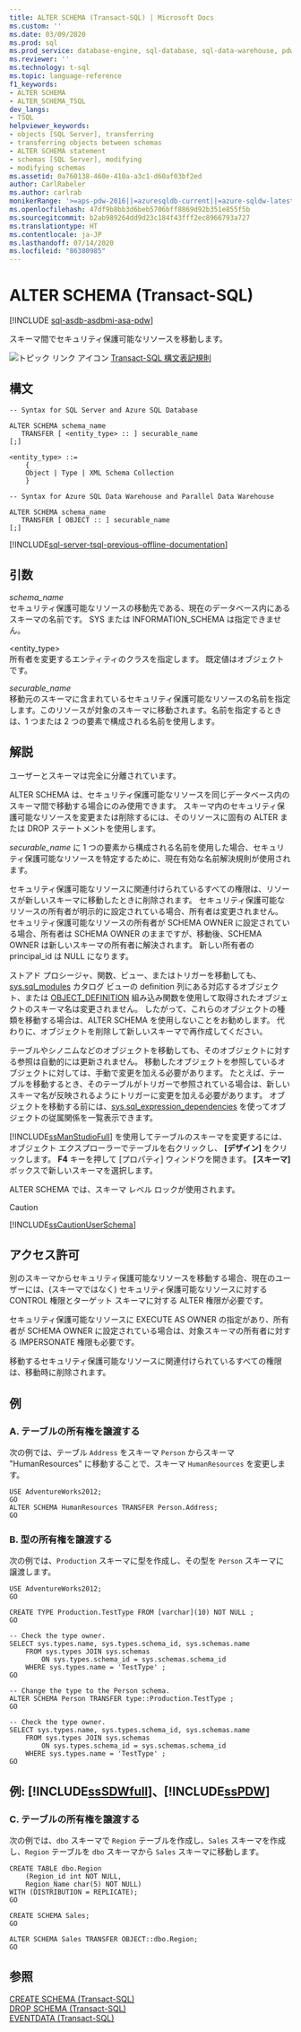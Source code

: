```yaml
---
title: ALTER SCHEMA (Transact-SQL) | Microsoft Docs
ms.custom: ''
ms.date: 03/09/2020
ms.prod: sql
ms.prod_service: database-engine, sql-database, sql-data-warehouse, pdw
ms.reviewer: ''
ms.technology: t-sql
ms.topic: language-reference
f1_keywords:
- ALTER SCHEMA
- ALTER_SCHEMA_TSQL
dev_langs:
- TSQL
helpviewer_keywords:
- objects [SQL Server], transferring
- transferring objects between schemas
- ALTER SCHEMA statement
- schemas [SQL Server], modifying
- modifying schemas
ms.assetid: 0a760138-460e-410a-a3c1-d60af03bf2ed
author: CarlRabeler
ms.author: carlrab
monikerRange: '>=aps-pdw-2016||=azuresqldb-current||=azure-sqldw-latest||>=sql-server-2016||=sqlallproducts-allversions||>=sql-server-linux-2017||=azuresqldb-mi-current'
ms.openlocfilehash: 47df9b8bb3d6beb5706bff8869d92b351e855f5b
ms.sourcegitcommit: b2ab989264dd9d23c184f43fff2ec8966793a727
ms.translationtype: HT
ms.contentlocale: ja-JP
ms.lasthandoff: 07/14/2020
ms.locfileid: "86380985"
---
```

# <a name="alter-schema-transact-sql"></a>ALTER SCHEMA (Transact-SQL)
[!INCLUDE [sql-asdb-asdbmi-asa-pdw](../../includes/applies-to-version/sql-asdb-asdbmi-asa-pdw.md)]

  スキーマ間でセキュリティ保護可能なリソースを移動します。  
  
 ![トピック リンク アイコン](../../database-engine/configure-windows/media/topic-link.gif "トピック リンク アイコン") [Transact-SQL 構文表記規則](../../t-sql/language-elements/transact-sql-syntax-conventions-transact-sql.md)  
  
## <a name="syntax"></a>構文  
  
```syntaxsql
-- Syntax for SQL Server and Azure SQL Database  
  
ALTER SCHEMA schema_name   
   TRANSFER [ <entity_type> :: ] securable_name   
[;]  
  
<entity_type> ::=  
    {  
    Object | Type | XML Schema Collection  
    }  
```  
  
```syntaxsql
-- Syntax for Azure SQL Data Warehouse and Parallel Data Warehouse  
  
ALTER SCHEMA schema_name   
   TRANSFER [ OBJECT :: ] securable_name   
[;]  
```  
  

[!INCLUDE[sql-server-tsql-previous-offline-documentation](../../includes/sql-server-tsql-previous-offline-documentation.md)]

## <a name="arguments"></a>引数
 *schema_name*  
 セキュリティ保護可能なリソースの移動先である、現在のデータベース内にあるスキーマの名前です。 SYS または INFORMATION_SCHEMA は指定できません。  
  
 \<entity_type>  
 所有者を変更するエンティティのクラスを指定します。 既定値はオブジェクトです。  
  
 *securable_name*  
 移動元のスキーマに含まれているセキュリティ保護可能なリソースの名前を指定します。このリソースが対象のスキーマに移動されます。名前を指定するときは、1 つまたは 2 つの要素で構成される名前を使用します。  
  
## <a name="remarks"></a>解説  
 ユーザーとスキーマは完全に分離されています。  
  
 ALTER SCHEMA は、セキュリティ保護可能なリソースを同じデータベース内のスキーマ間で移動する場合にのみ使用できます。 スキーマ内のセキュリティ保護可能なリソースを変更または削除するには、そのリソースに固有の ALTER または DROP ステートメントを使用します。  
  
 *securable_name* に 1 つの要素から構成される名前を使用した場合、セキュリティ保護可能なリソースを特定するために、現在有効な名前解決規則が使用されます。  
  
 セキュリティ保護可能なリソースに関連付けられているすべての権限は、リソースが新しいスキーマに移動したときに削除されます。 セキュリティ保護可能なリソースの所有者が明示的に設定されている場合、所有者は変更されません。 セキュリティ保護可能なリソースの所有者が SCHEMA OWNER に設定されている場合、所有者は SCHEMA OWNER のままですが、移動後、SCHEMA OWNER は新しいスキーマの所有者に解決されます。 新しい所有者の principal_id は NULL になります。  
  
 ストアド プロシージャ、関数、ビュー、またはトリガーを移動しても、[sys.sql_modules](../../relational-databases/system-catalog-views/sys-sql-modules-transact-sql.md) カタログ ビューの definition 列にある対応するオブジェクト、または [OBJECT_DEFINITION](../../t-sql/functions/object-definition-transact-sql.md) 組み込み関数を使用して取得されたオブジェクトのスキーマ名は変更されません。 したがって、これらのオブジェクトの種類を移動する場合は、ALTER SCHEMA を使用しないことをお勧めします。 代わりに、オブジェクトを削除して新しいスキーマで再作成してください。  
  
 テーブルやシノニムなどのオブジェクトを移動しても、そのオブジェクトに対する参照は自動的には更新されません。 移動したオブジェクトを参照しているオブジェクトに対しては、手動で変更を加える必要があります。 たとえば、テーブルを移動するとき、そのテーブルがトリガーで参照されている場合は、新しいスキーマ名が反映されるようにトリガーに変更を加える必要があります。 オブジェクトを移動する前には、[sys.sql_expression_dependencies](../../relational-databases/system-catalog-views/sys-sql-expression-dependencies-transact-sql.md) を使ってオブジェクトの従属関係を一覧表示できます。  

 [!INCLUDE[ssManStudioFull](../../includes/ssmanstudiofull-md.md)] を使用してテーブルのスキーマを変更するには、オブジェクト エクスプローラーでテーブルを右クリックし、 **[デザイン]** をクリックします。 **F4** キーを押して [プロパティ] ウィンドウを開きます。 **[スキーマ]** ボックスで新しいスキーマを選択します。  
 
 ALTER SCHEMA では、スキーマ レベル ロックが使用されます。
  
> [!CAUTION]  
>  [!INCLUDE[ssCautionUserSchema](../../includes/sscautionuserschema-md.md)]  
  
## <a name="permissions"></a>アクセス許可  
 別のスキーマからセキュリティ保護可能なリソースを移動する場合、現在のユーザーには、(スキーマではなく) セキュリティ保護可能なリソースに対する CONTROL 権限とターゲット スキーマに対する ALTER 権限が必要です。  
  
 セキュリティ保護可能なリソースに EXECUTE AS OWNER の指定があり、所有者が SCHEMA OWNER に設定されている場合は、対象スキーマの所有者に対する IMPERSONATE 権限も必要です。  
  
 移動するセキュリティ保護可能なリソースに関連付けられているすべての権限は、移動時に削除されます。  
  
## <a name="examples"></a>例  
  
### <a name="a-transferring-ownership-of-a-table"></a>A. テーブルの所有権を譲渡する  
 次の例では、テーブル `Address` をスキーマ `Person` からスキーマ "HumanResources" に移動することで、スキーマ `HumanResources` を変更します。  
  
```  
USE AdventureWorks2012;  
GO  
ALTER SCHEMA HumanResources TRANSFER Person.Address;  
GO  
```  
  
### <a name="b-transferring-ownership-of-a-type"></a>B. 型の所有権を譲渡する  
 次の例では、`Production` スキーマに型を作成し、その型を `Person` スキーマに譲渡します。  
  
```  
USE AdventureWorks2012;  
GO  
  
CREATE TYPE Production.TestType FROM [varchar](10) NOT NULL ;  
GO  
  
-- Check the type owner.  
SELECT sys.types.name, sys.types.schema_id, sys.schemas.name  
    FROM sys.types JOIN sys.schemas   
        ON sys.types.schema_id = sys.schemas.schema_id   
    WHERE sys.types.name = 'TestType' ;  
GO  
  
-- Change the type to the Person schema.  
ALTER SCHEMA Person TRANSFER type::Production.TestType ;  
GO  
  
-- Check the type owner.  
SELECT sys.types.name, sys.types.schema_id, sys.schemas.name  
    FROM sys.types JOIN sys.schemas   
        ON sys.types.schema_id = sys.schemas.schema_id   
    WHERE sys.types.name = 'TestType' ;  
GO  
```  
  
## <a name="examples-sssdwfull-and-sspdw"></a>例: [!INCLUDE[ssSDWfull](../../includes/sssdwfull-md.md)]、[!INCLUDE[ssPDW](../../includes/sspdw-md.md)]  
  
### <a name="c-transferring-ownership-of-a-table"></a>C. テーブルの所有権を譲渡する  
 次の例では、`dbo` スキーマで `Region` テーブルを作成し、`Sales` スキーマを作成し、`Region` テーブルを `dbo` スキーマから `Sales` スキーマに移動します。  
  
```  
CREATE TABLE dbo.Region   
    (Region_id int NOT NULL,  
    Region_Name char(5) NOT NULL)  
WITH (DISTRIBUTION = REPLICATE);  
GO  
  
CREATE SCHEMA Sales;  
GO  
  
ALTER SCHEMA Sales TRANSFER OBJECT::dbo.Region;  
GO  
```  
  
## <a name="see-also"></a>参照  
 [CREATE SCHEMA &#40;Transact-SQL&#41;](../../t-sql/statements/create-schema-transact-sql.md)   
 [DROP SCHEMA &#40;Transact-SQL&#41;](../../t-sql/statements/drop-schema-transact-sql.md)   
 [EVENTDATA &#40;Transact-SQL&#41;](../../t-sql/functions/eventdata-transact-sql.md)  
  
  

